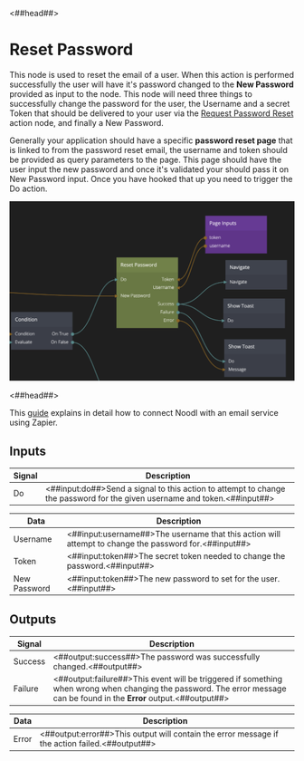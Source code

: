<##head##>

# Reset Password

This node is used to reset the email of a user. When this action is performed successfully the user will have it's password changed to the **New Password** provided as input to the node. This node will need three things to successfully change the password for the user, the <span class="ndl-data">Username</span> and a secret <span class="ndl-data">Token</span> that should be delivered to your user via the [Request Password Reset](/nodes/data/user/request-password-reset/) action node, and finally a <span class="ndl-data">New Password</span>.

Generally your application should have a specific **password reset page** that is linked to from the password reset email, the username and token should be provided as query parameters to the page. This page should have the user input the new password and once it's validated your should pass it on <span class="ndl-data">New Password</span> input. Once you have hooked that up you need to trigger the <span class="ndl-signal">Do</span> action.

<div class="ndl-image-with-background l">

![](./reset-password.png)

</div>

<##head##>

This [guide](/guides/user-management/) explains in detail how to connect Noodl with an email service using Zapier.

## Inputs

| Signal                             | Description                                                                                                                  |
| ---------------------------------- | ---------------------------------------------------------------------------------------------------------------------------- |
| <span class="ndl-signal">Do</span> | <##input:do##>Send a signal to this action to attempt to change the password for the given username and token.<##input##> |

| Data                                | Description                                                                                     |
| ----------------------------------- | ----------------------------------------------------------------------------------------------- |
| <span class="ndl-data">Username</span> | <##input:username##>The username that this action will attempt to change the password for.<##input##> |
| <span class="ndl-data">Token</span> | <##input:token##>The secret token needed to change the password.<##input##> |
| <span class="ndl-data">New Password</span> | <##input:token##>The new password to set for the user.<##input##> |

## Outputs

| Signal                                  | Description                                                                                                                                                                   |
| --------------------------------------- | ----------------------------------------------------------------------------------------------------------------------------------------------------------------------------- |
| <span class="ndl-signal">Success</span> | <##output:success##>The password was successfully changed.<##output##>                                                                                     |
| <span class="ndl-signal">Failure</span> | <##output:failure##>This event will be triggered if something when wrong when changing the password. The error message can be found in the **Error** output.<##output##> |

| Data                                | Description                                                                                     |
| ----------------------------------- | ----------------------------------------------------------------------------------------------- |
| <span class="ndl-data">Error</span> | <##output:error##>This output will contain the error message if the action failed.<##output##> |